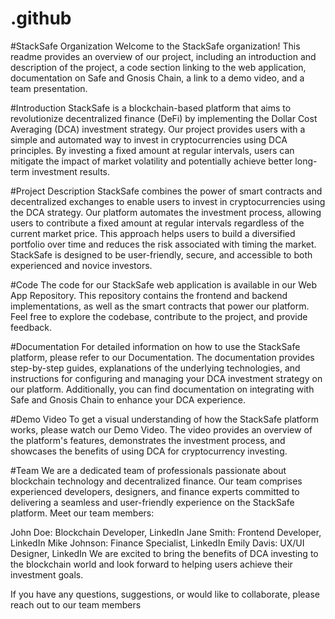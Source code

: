 # .github

#StackSafe Organization
Welcome to the StackSafe organization! This readme provides an overview of our project, including an introduction and description of the project, a code section linking to the web application, documentation on Safe and Gnosis Chain, a link to a demo video, and a team presentation.

#Introduction
StackSafe is a blockchain-based platform that aims to revolutionize decentralized finance (DeFi) by implementing the Dollar Cost Averaging (DCA) investment strategy. Our project provides users with a simple and automated way to invest in cryptocurrencies using DCA principles. By investing a fixed amount at regular intervals, users can mitigate the impact of market volatility and potentially achieve better long-term investment results.

#Project Description
StackSafe combines the power of smart contracts and decentralized exchanges to enable users to invest in cryptocurrencies using the DCA strategy. Our platform automates the investment process, allowing users to contribute a fixed amount at regular intervals regardless of the current market price. This approach helps users to build a diversified portfolio over time and reduces the risk associated with timing the market. StackSafe is designed to be user-friendly, secure, and accessible to both experienced and novice investors.

#Code
The code for our StackSafe web application is available in our Web App Repository. This repository contains the frontend and backend implementations, as well as the smart contracts that power our platform. Feel free to explore the codebase, contribute to the project, and provide feedback.

#Documentation
For detailed information on how to use the StackSafe platform, please refer to our Documentation. The documentation provides step-by-step guides, explanations of the underlying technologies, and instructions for configuring and managing your DCA investment strategy on our platform. Additionally, you can find documentation on integrating with Safe and Gnosis Chain to enhance your DCA experience.

#Demo Video
To get a visual understanding of how the StackSafe platform works, please watch our Demo Video. The video provides an overview of the platform's features, demonstrates the investment process, and showcases the benefits of using DCA for cryptocurrency investing.

#Team
We are a dedicated team of professionals passionate about blockchain technology and decentralized finance. Our team comprises experienced developers, designers, and finance experts committed to delivering a seamless and user-friendly experience on the StackSafe platform. Meet our team members:

John Doe: Blockchain Developer, LinkedIn
Jane Smith: Frontend Developer, LinkedIn
Mike Johnson: Finance Specialist, LinkedIn
Emily Davis: UX/UI Designer, LinkedIn
We are excited to bring the benefits of DCA investing to the blockchain world and look forward to helping users achieve their investment goals.

If you have any questions, suggestions, or would like to collaborate, please reach out to our team members
